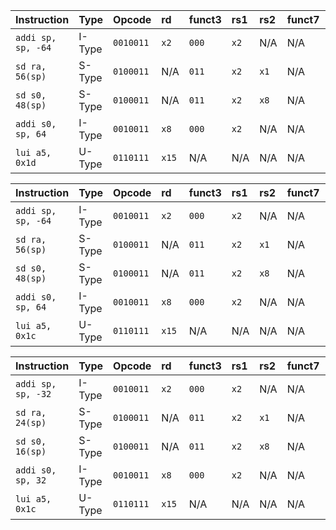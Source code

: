 | Instruction | Type | Opcode | rd | funct3 | rs1 | rs2 | funct7 | Binary Immediate | Description |
|:---|:---|:---|:---|:---|:---|:---|:---|:---|:---|
| `addi sp, sp, -64` | I-Type | `0010011` | `x2` | `000` | `x2` | N/A | N/A | `111111000000` | $x2 = x2 + (-64)$ |
| `sd ra, 56(sp)` | S-Type | `0100011` | N/A | `011` | `x2` | `x1` | N/A | `imm[11:5]=0011100`<br>`imm[4:0]=10000` | $Memory[x2 + 56] = x1$ |
| `sd s0, 48(sp)` | S-Type | `0100011` | N/A | `011` | `x2` | `x8` | N/A | `imm[11:5]=0011000`<br>`imm[4:0]=10000` | $Memory[x2 + 48] = x8$ |
| `addi s0, sp, 64` | I-Type | `0010011` | `x8` | `000` | `x2` | N/A | N/A | `000001000000` | $x8 = x2 + 64$ |
| `lui a5, 0x1d` | U-Type | `0110111` | `x15`| N/A | N/A | N/A | N/A | `00000000000111010000` | $x15 = 0x1d \ll 12$ |


| Instruction | Type | Opcode | rd | funct3 | rs1 | rs2 | funct7 | Binary Immediate | Description |
|:---|:---|:---|:---|:---|:---|:---|:---|:---|:---|
| `addi sp, sp, -64` | I-Type | `0010011` | `x2` | `000` | `x2` | N/A | N/A | `111111000000` | $x2 = x2 + (-64)$ |
| `sd ra, 56(sp)` | S-Type | `0100011` | N/A | `011` | `x2` | `x1` | N/A | `imm[11:5]=0011100`<br>`imm[4:0]=10000` | $Memory[x2 + 56] = x1$ |
| `sd s0, 48(sp)` | S-Type | `0100011` | N/A | `011` | `x2` | `x8` | N/A | `imm[11:5]=0011000`<br>`imm[4:0]=10000` | $Memory[x2 + 48] = x8$ |
| `addi s0, sp, 64` | I-Type | `0010011` | `x8` | `000` | `x2` | N/A | N/A | `000001000000` | $x8 = x2 + 64$ |
| `lui a5, 0x1c` | U-Type | `0110111` | `x15`| N/A | N/A | N/A | N/A | `0000000000011100` | $x15 = 0x1c \ll 12$ |

| Instruction | Type | Opcode | rd | funct3 | rs1 | rs2 | funct7 | Binary Immediate | Description |
|:---|:---|:---|:---|:---|:---|:---|:---|:---|:---|
| `addi sp, sp, -32` | I-Type | `0010011` | `x2` | `000` | `x2` | N/A | N/A | `11111100000` | $x2 = x2 + (-32)$ |
| `sd ra, 24(sp)` | S-Type | `0100011` | N/A | `011` | `x2` | `x1` | N/A | `imm[11:5]=0001100`<br>`imm[4:0]=01000` | $Memory[x2 + 24] = x1$ |
| `sd s0, 16(sp)` | S-Type | `0100011` | N/A | `011` | `x2` | `x8` | N/A | `imm[11:5]=0001000`<br>`imm[4:0]=00000` | $Memory[x2 + 16] = x8$ |
| `addi s0, sp, 32` | I-Type | `0010011` | `x8` | `000` | `x2` | N/A | N/A | `000000100000` | $x8 = x2 + 32$ |
| `lui a5, 0x1c` | U-Type | `0110111` | `x15`| N/A | N/A | N/A | N/A | `0000000000011100` | $x15 = 0x1c \ll 12$ |


